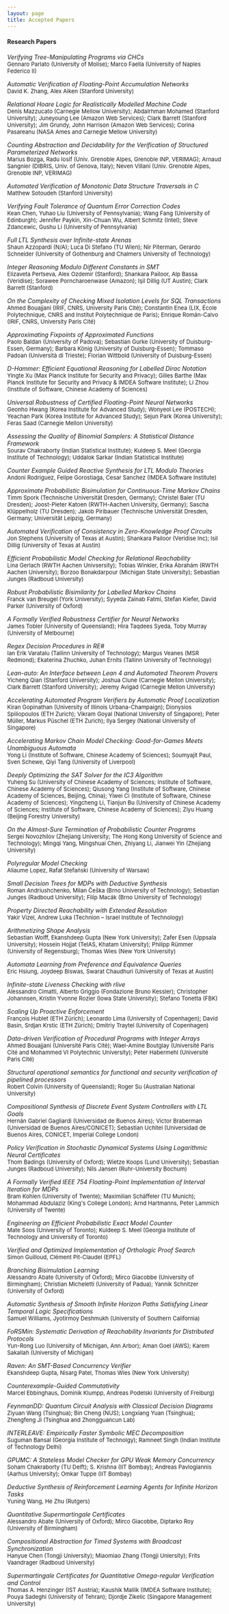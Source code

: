 ```yaml
---
layout: page
title: Accepted Papers
---
```

#### Research Papers 

*Verifying Tree-Manipulating Programs via CHCs* <font size="2">  <br>
Gennaro Parlato (University of Molise); Marco Faella (University of Naples Federico II) </font>

*Automatic Verification of Floating-Point Accumulation Networks* <font size="2"> <br>
David K. Zhang, Alex Aiken (Stanford University)  </font>

*Relational Hoare Logic for Realistically Modelled Machine Code* <font size="2"> <br>
Denis Mazzucato (Carnegie Mellow University); Abdalrhman Mohamed (Stanford University); Juneyoung Lee (Amazon Web Services); Clark Barrett (Stanford University); Jim Grundy, John Harrison (Amazon Web Services); Corina Pasareanu (NASA Ames and Carnegie Mellow University) </font>

*Counting Abstraction and Decidability for the Verification of Structured Parameterized Networks* <font size="2"> <br>
Marius Bozga, Radu Iosif (Univ. Grenoble Alpes, Grenoble INP, VERIMAG); Arnaud Sangnier (DIBRIS, Univ. of Genova, Italy); Neven Villani (Univ. Grenoble Alpes, Grenoble INP, VERIMAG)  </font>

*Automated Verification of Monotonic Data Structure Traversals in C* <font size="2"> <br>
Matthew Sotoudeh (Stanford University)  </font>

*Verifying Fault Tolerance of Quantum Error Correction Codes* <font size="2"> <br>
Kean Chen, Yuhao Liu (University of Pennsylvania); Wang Fang (University of Edinburgh); Jennifer Paykin, Xin-Chuan Wu, Albert Schmitz (Intel); Steve Zdancewic, Gushu Li (University of Pennsylvania)  </font>

*Full LTL Synthesis over Infinite-state Arenas* <font size="2"> <br>
Shaun Azzopardi (N/A); Luca Di Stefano (TU Wien); Nir Piterman, Gerardo Schneider (University of Gothenburg and Chalmers University of Technology)  </font>

*Integer Reasoning Modulo Different Constants in SMT* <font size="2"> <br>
Elizaveta Pertseva, Alex Ozdemir (Stanford); Shankara Pailoor, Alp Bassa (Veridise); Sorawee Porncharoenwase (Amazon); Işil Dillig (UT Austin); Clark Barrett (Stanford)  </font>

*On the Complexity of Checking Mixed Isolation Levels for SQL Transactions* <font size="2"> <br>
Ahmed Bouajjani (IRIF, CNRS, University Paris Cité); Constantin Enea (LIX, École Polytechnique, CNRS and Institut Polytechnique de Paris); Enrique Román-Calvo (IRIF, CNRS, University Paris Cité)  </font>

*Approximating Fixpoints of Approximated Functions* <font size="2"> <br>
Paolo Baldan (University of Padova); Sebastian Gurke (University of Duisburg-Essen, Germany); Barbara König (University of Duisburg-Essen); Tommaso Padoan (Università di Trieste); Florian Wittbold (University of Duisburg-Essen)  </font>

*D-Hammer: Efficient Equational Reasoning for Labelled Dirac Notation* <font size="2"> <br>
Yingte Xu (Max Planck Institute for Security and Privacy); Gilles Barthe (Max Planck Institute for Security and Privacy & IMDEA Software Institute); Li Zhou (Institute of Software, Chinese Academy of Sciences)  </font>

*Universal Robustness of Certified Floating-Point Neural Networks* <font size="2"> <br>
Geonho Hwang (Korea Institute for Advanced Study); Wonyeol Lee (POSTECH); Yeachan Park (Korea Institute for Advanced Study); Sejun Park (Korea University); Feras Saad (Carnegie Mellon University)  </font>

*Assessing the Quality of Binomial Samplers: A Statistical Distance Framework* <font size="2"> <br>
Sourav Chakraborty (Indian Statistical Institute); Kuldeep S. Meel (Georgia Institute of Technology); Uddalok Sarkar (Indian Statistical Institute)  </font>

*Counter Example Guided Reactive Synthesis for LTL Modulo Theories* <font size="2"> <br>
Andoni Rodriguez, Felipe Gorostiaga, Cesar Sanchez (IMDEA Software Institute)  </font>

*Approximate Probabilistic Bisimulation for Continuous-Time Markov Chains* <font size="2"> <br>
Timm Spork (Technische Universität Dresden, Germany); Christel Baier (TU Dresden); Joost-Pieter Katoen (RWTH-Aachen University, Germany); Sascha Klüppelholz (TU Dresden); Jakob Piribauer (Technische Universität Dresden, Germany; Universität Leipzig, Germany)  </font>

*Automated Verification of Consistency in Zero-Knowledge Proof Circuits* <font size="2"> <br>
Jon Stephens (University of Texas at Austin); Shankara Pailoor (Veridise Inc); Isil Dillig (University of Texas at Austin)  </font>

*Efficient Probabilistic Model Checking for Relational Reachability* <font size="2"> <br>
Lina Gerlach (RWTH Aachen Univsersity); Tobias Winkler, Erika Ábrahám (RWTH Aachen University); Borzoo Bonakdarpour (Michigan State University); Sebastian Junges (Radboud University)  </font>

*Robust Probabilistic Bisimilarity for Labelled Markov Chains* <font size="2"> <br>
Franck van Breugel (York University); Syyeda Zainab Fatmi, Stefan Kiefer, David Parker (University of Oxford)  </font>

*A Formally Verified Robustness Certifier for Neural Networks* <font size="2"> <br>
James Tobler (University of Queensland); Hira Taqdees Syeda, Toby Murray (University of Melbourne)  </font>

*Regex Decision Procedures in RE#* <font size="2"> <br>
Ian Erik Varatalu (Tallinn University of Technology); Margus Veanes (MSR Redmond); Ekaterina Zhuchko, Juhan Ernits (Tallinn University of Technology)  </font>

*Lean-auto: An Interface between Lean 4 and Automated Theorem Provers* <font size="2"> <br>
Yicheng Qian (Stanford University); Joshua Clune (Carnegie Mellon University); Clark Barrett (Stanford University); Jeremy Avigad (Carnegie Mellon University)  </font>

*Accelerating Automated Program Verifiers by Automatic Proof Localization* <font size="2"> <br>
Kiran Gopinathan (University of Illinois Urbana-Champaign); Dionysios Spiliopoulos (ETH Zurich); Vikram Goyal (National University of Singapore); Peter Müller, Markus Püschel (ETH Zurich); Ilya Sergey (National University of Singapore)  </font>

*Accelerating Markov Chain Model Checking: Good-for-Games Meets Unambiguous Automata* <font size="2"> <br>
Yong Li (Institute of Software, Chinese Academy of Sciences); Soumyajit Paul, Sven Schewe, Qiyi Tang (University of Liverpool)  </font>

*Deeply Optimizing the SAT Solver for the IC3 Algorithm* <font size="2"> <br>
Yuheng Su (University of Chinese Academy of Sciences; Institute of Software, Chinese Academy of Sciences); Qiusong Yang (Institute of Software, Chinese Academy of Sciences, Beijing, China); Yiwei Ci (Institute of Software, Chinese Academy of Sciences); Yingcheng Li, Tianjun Bu (University of Chinese Academy of Sciences; Institute of Software, Chinese Academy of Sciences); Ziyu Huang (Beijing Forestry University)  </font>

*On the Almost-Sure Termination of Probabilistic Counter Programs* <font size="2"> <br>
Sergei Novozhilov (Zhejiang University; The Hong Kong University of Science and Technology); Mingqi Yang, Mingshuai Chen, Zhiyang Li, Jianwei Yin (Zhejiang University)  </font>

*Polyregular Model Checking* <font size="2"> <br>
Aliaume Lopez, Rafał Stefański (University of Warsaw)  </font>

*Small Decision Trees for MDPs with Deductive Synthesis* <font size="2"> <br>
Roman Andriushchenko, Milan Češka (Brno University of Technology); Sebastian Junges (Radboud University); Filip Macák (Brno University of Technology)  </font>

*Property Directed Reachability with Extended Resolution* <font size="2"> <br>
Yakir Vizel, Andrew Luka (Technion – Israel Institute of Technology)  </font>

*Arithmetizing Shape Analysis* <font size="2"> <br>
Sebastian Wolff, Ekanshdeep Gupta (New York University); Zafer Esen (Uppsala University); Hossein Hojjat (TeIAS, Khatam University); Philipp Rümmer (University of Regensburg); Thomas Wies (New York University)  </font>

*Automata Learning from Preference and Equivalence Queries* <font size="2"> <br>
Eric Hsiung, Joydeep Biswas, Swarat Chaudhuri (University of Texas at Austin)  </font>

*Infinite-state Liveness Checking with rlive* <font size="2"> <br>
Alessandro Cimatti, Alberto Griggio (Fondazione Bruno Kessler); Christopher Johannsen, Kristin Yvonne Rozier (Iowa State University); Stefano Tonetta (FBK)  </font>

*Scaling Up Proactive Enforcement* <font size="2"> <br>
François Hublet (ETH Zürich); Leonardo Lima (University of Copenhagen); David Basin, Srdjan Krstic (ETH Zürich); Dmitriy Traytel (University of Copenhagen)  </font>

*Data-driven Verification of Procedural Programs with Integer Arrays* <font size="2"> <br>
Ahmed Bouajjani (Université Paris Cité); Wael-Amine Boutglay (Université Paris Cité and Mohammed VI Polytechnic University); Peter Habermehl (Université Paris Cité)  </font>

*Structural operational semantics for functional and security verification of pipelined processors* <font size="2"> <br>
Robert Colvin (University of Queensland); Roger Su (Australian National University)  </font>

*Compositional Synthesis of Discrete Event System Controllers with LTL Goals* <font size="2"> <br>
Hernán Gabriel Gagliardi (Universidad de Buenos Aires); Victor Braberman (Universidad de Buenos Aires/CONICET); Sebastian Uchitel (Universidad de Buenos Aires, CONICET, Imperial College London)  </font>

*Policy Verification in Stochastic Dynamical Systems Using Logarithmic Neural Certificates* <font size="2"> <br>
Thom Badings (University of Oxford); Wietze Koops (Lund University); Sebastian Junges (Radboud University); Nils Jansen (Ruhr-University Bochum)  </font>

*A Formally Verified IEEE 754 Floating-Point Implementation of Interval Iteration for MDPs* <font size="2"> <br>
Bram Kohlen (University of Twente); Maximilian Schäffeler (TU Munich); Mohammad Abdulaziz (King's College London); Arnd Hartmanns, Peter Lammich (University of Twente)  </font>

*Engineering an Efficient Probabilistic Exact Model Counter* <font size="2"> <br>
Mate Soos (University of Toronto); Kuldeep S. Meel (Georgia Institute of Technology and University of Toronto)  </font>

*Verified and Optimized Implementation of Orthologic Proof Search* <font size="2"> <br>
Simon Guilloud, Clément Pit-Claudel (EPFL)  </font>

*Branching Bisimulation Learning* <font size="2"> <br>
Alessandro Abate (University of Oxford); Mirco Giacobbe (University of Birmingham); Christian Micheletti (University of Padua); Yannik Schnitzer (University of Oxford)  </font>

*Automatic Synthesis of Smooth Infinite Horizon Paths Satisfying Linear Temporal Logic Specifications* <font size="2"> <br>
Samuel Williams, Jyotirmoy Deshmukh (University of Southern California)  </font>

*FoRSMin: Systematic Derivation of Reachability Invariants for Distributed Protocols* <font size="2"> <br>
Yun-Rong Luo (University of Michigan, Ann Arbor); Aman Goel (AWS); Karem Sakallah (University of Michigan)  </font>

*Raven: An SMT-Based Concurrency Verifier* <font size="2"> <br>
Ekanshdeep Gupta, Nisarg Patel, Thomas Wies (New York University)  </font>

*Counterexample-Guided Commutativity* <font size="2"> <br>
Marcel Ebbinghaus, Dominik Klumpp, Andreas Podelski (University of Freiburg)  </font>

*FeynmanDD: Quantum Circuit Analysis with Classical Decision Diagrams* <font size="2"> <br>
Ziyuan Wang (Tsinghua); Bin Cheng (NUS); Longxiang Yuan (Tsinghua); Zhengfeng Ji (Tsinghua and Zhongguancun Lab)  </font>

*INTERLEAVE: Empirically Faster Symbolic MEC Decomposition* <font size="2"> <br>
Suguman Bansal (Georgia Institute of Technolgy); Ramneet Singh (Indian Institute of Technology Delhi)  </font>

*GPUMC: A Stateless Model Checker for GPU Weak Memory Concurrency* <font size="2"> <br>
Soham Chakraborty (TU Delft); S. Krishna (IIT Bombay); Andreas Pavlogiannis (Aarhus University); Omkar Tuppe (IIT Bombay)  </font>

*Deductive Synthesis of Reinforcement Learning Agents for Infinite Horizon Tasks* <font size="2"> <br>
Yuning Wang, He Zhu (Rutgers)  </font>

*Quantitative Supermartingale Certificates* <font size="2"> <br>
Alessandro Abate (University of Oxford); Mirco Giacobbe, Diptarko Roy (University of Birmingham)  </font>

*Compositional Abstraction for Timed Systems with Broadcast Synchronization* <font size="2"> <br>
Hanyue Chen (Tongji University); Miaomiao Zhang (Tongji Uniersity); Frits Vaandrager (Radboud University)  </font>

*Supermartingale Certificates for Quantitative Omega-regular Verification and Control* <font size="2"> <br>
Thomas A. Henzinger (IST Austria); Kaushik Mallik (IMDEA Software Institute); Pouya Sadeghi (University of Tehran); Djordje Zikelic (Singapore Management University)  </font>